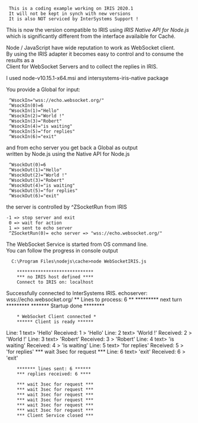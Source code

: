 ~~~
 This is a coding example working on IRIS 2020.1  
 It will not be kept in synch with new versions      
 It is also NOT serviced by InterSystems Support !   
~~~  

This is now the version compatible to IRIS using _IRIS Native API for Node.js_   
which is significantly different from the interface availaible for Caché.  

Node / JavaScript have wide reputation to work as WebSocket client.  
By using the IRIS adapter it becomes easy to control and to consume the results as a   
Client for WebSocket Servers and to collect the replies in IRIS.   

I used node-v10.15.1-x64.msi and intersystems-iris-native package

You provide a Global for input:

     ^WsockIn="wss://echo.websocket.org/"
     ^WsockIn(0)=6
     ^WsockIn(1)="Hello"
     ^WsockIn(2)="World !"
     ^WsockIn(3)="Robert"
     ^WsockIn(4)="is waiting"
     ^WsockIn(5)="for replies"
     ^WsockIn(6)="exit"

and from echo server you get back a Global as output  
written by Node.js using the Native API for Node.js

     ^WsockOut(0)=6
     ^WsockOut(1)="Hello"
     ^WsockOut(2)="World !"
     ^WsockOut(3)="Robert"
     ^WsockOut(4)="is waiting"
     ^WsockOut(5)="for replies"
     ^WsockOut(6)="exit"

the server is controlled by ^ZSocketRun from IRIS   
 
    -1 => stop server and exit  
     0 => wait for action  
     1 => sent to echo server  
     ^ZSocketRun(0)= echo server => "wss://echo.websocket.org/"  

The WebSocket Service is started from OS command line.  
You can follow the progress in console output

      C:\Program Files\nodejs\cache>node WebSocketIRIS.js

        *****************************
        *** no IRIS host defined ****
        Connect to IRIS on: localhost
  Successfully connected to InterSystems IRIS.
        echoserver:  wss://echo.websocket.org/
        ** Lines to process: 6 **
        ********* next turn *********
        ******* Startup done ********

        * WebSocket Client connected *
        ****** Client is ready ******
Line: 1 text> 'Hello'
Received: 1 > 'Hello'
Line: 2 text> 'World !'
Received: 2 > 'World !'
Line: 3 text> 'Robert'
Received: 3 > 'Robert'
Line: 4 text> 'is waiting'
Received: 4 > 'is waiting'
Line: 5 text> 'for replies'
Received: 5 > 'for replies'
        *** wait 3sec for request ***
Line: 6 text> 'exit'
Received: 6 > 'exit'

        ******* lines sent: 6 ******
        *** replies received: 6 ****

        *** wait 3sec for request ***
        *** wait 3sec for request ***
        *** wait 3sec for request ***
        *** wait 3sec for request ***
        *** wait 3sec for request ***
        *** wait 3sec for request ***
        *** Client Service closed ***
